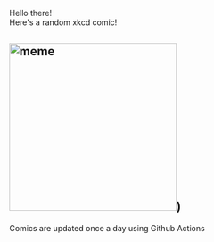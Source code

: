 Hello there! <br>Here's a random xkcd comic!<br>
## <img src="https://imgs.xkcd.com/comics/interest_timescales.png" alt="meme" width="300"/>)<br>
Comics are updated once a day using Github Actions